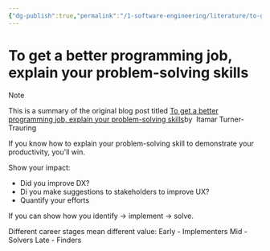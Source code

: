 ```yaml
---
{"dg-publish":true,"permalink":"/1-software-engineering/literature/to-get-a-better-programming-job-explain-your-problem-solving-skills/","tags":["source/blog"],"created":"2023-09-19T08:01:21.737-05:00","updated":"2023-09-19T08:08:16.792-05:00"}
---
```


# To get a better programming job, explain your problem-solving skills

> [!NOTE]
> This is a summary of the original blog post titled [To get a better programming job, explain your problem-solving skills](https://codewithoutrules.com/2020/05/18/job-search-skills/)by  Itamar Turner-Trauring

If you know how to explain your problem-solving skill to demonstrate your productivity, you'll win.

Show your impact:
- Did you improve DX?
- Di you make suggestions to stakeholders to improve UX?
- Quantify your efforts

If you can show how you identify -> implement -> solve.

Different career stages mean different value:
Early - Implementers
Mid - Solvers
Late - Finders